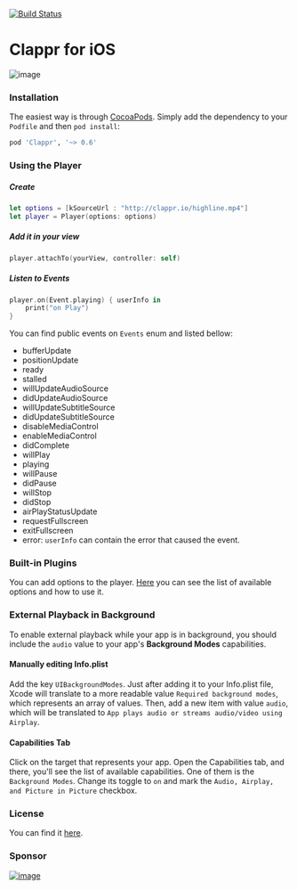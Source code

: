  [![Build Status](https://travis-ci.org/clappr/clappr-ios.svg?branch=master)](https://travis-ci.org/clappr/clappr-ios)

# Clappr for iOS

![image](https://cloud.githubusercontent.com/assets/1156242/16349649/54f233e2-3a30-11e6-98e4-42eb5284b730.png)

### Installation

The easiest way is through [CocoaPods](http://cocoapods.org). Simply add the dependency to your `Podfile` and then `pod install`:

```ruby
pod 'Clappr', '~> 0.6'
```

### Using the Player

##### Create
```swift
let options = [kSourceUrl : "http://clappr.io/highline.mp4"]
let player = Player(options: options)
```

##### Add it in your view

```swift
player.attachTo(yourView, controller: self)
```

##### Listen to Events

```swift
player.on(Event.playing) { userInfo in
    print("on Play")
}
```

You can find public events on `Events` enum and listed bellow:

* bufferUpdate
* positionUpdate
* ready
* stalled
* willUpdateAudioSource
* didUpdateAudioSource
* willUpdateSubtitleSource
* didUpdateSubtitleSource
* disableMediaControl
* enableMediaControl
* didComplete
* willPlay
* playing
* willPause
* didPause
* willStop
* didStop
* airPlayStatusUpdate
* requestFullscreen
* exitFullscreen
* error: `userInfo` can contain the error that caused the event.

### Built-in Plugins
You can add options to the player.
[Here](https://github.com/clappr/clappr-ios/wiki/Options) you can see the list of available options and how to use it.


### External Playback in Background
To enable external playback while your app is in background, you should include the `audio` value to your app's **Background Modes** capabilities.

#### Manually editing Info.plist
Add the key `UIBackgroundModes`. Just after adding it to your Info.plist file, Xcode will translate to a more readable value `Required background modes`, which represents an array of values. Then, add a new item with value `audio`, which will be translated to `App plays audio or streams audio/video using Airplay`.

#### Capabilities Tab
Click on the target that represents your app. Open the Capabilities tab, and there, you'll see the list of available capabilities. One of them is the `Background Modes`. Change its toggle to `on` and mark the `Audio, Airplay, and Picture in Picture` checkbox.


### License

You can find it [here](https://github.com/clappr/clappr-ios/blob/master/LICENSE).


### Sponsor

[![image](https://cloud.githubusercontent.com/assets/244265/5900100/ef156258-a54b-11e4-9862-7e5851ed9b81.png)](http://globo.com)

